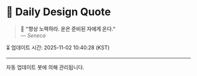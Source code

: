 
# 📘 Daily Design Quote

> 💬 **"항상 노력하라. 운은 준비된 자에게 온다."**  
> — *Seneca*

⏳ 업데이트 시간: 2025-11-02 10:40:28 (KST)

---

자동 업데이트 봇에 의해 관리됩니다.
